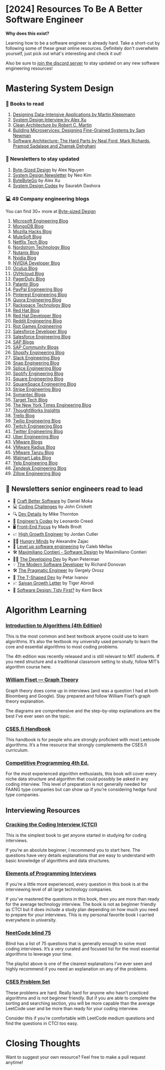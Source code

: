 # [2024] Resources To Be A Better Software Engineer

**Why does this exist?**

Learning how to be a software engineer is already hard. Take a short-cut by following some of these great online resources. 
Definitely don't overwhelm yourself, just pick out what's interesting and check it out! 

Also be sure to [join the discord server](https://discord.com/invite/kZQVjnJcW9) to stay updated on any new software engineering resources!

# Mastering System Design

### 📖 Books to read

1. [Designing Data-Intensive Applications by Martin Kleppmann](https://amzn.to/42w5SGf)
2. [System Design Interview by Alex Xu](https://bytebytego.com?fpr=alexcancode)
3. [Clean Architecture by Robert C. Martin](https://amzn.to/3STeoe7)
4. [Building Microservices: Designing Fine-Grained Systems by Sam Newman](https://amzn.to/3uk8A55)
5. [Software Architecture: The Hard Parts by Neal Ford, Mark Richards, Pramod Sadalage and Zhamak Dehghani](https://amzn.to/3uiXSfb)

### 📄 Newsletters to stay updated

1. [Byte-Sized Design](https://bytesizeddesign.substack.com/) by Alex Nguyen
1. [System Design Newsletter](https://newsletter.systemdesign.one/) by Neo Kim
1. [ByteByteGo](https://blog.bytebytego.com/) by Alex Xu
1. [System Design Codex](https://newsletter.systemdesigncodex.com/) by Saurabh Dashora

### 💻 49 Company engineering blogs

You can find 30+ more at [Byte-sized Design](https://bytesizeddesign.substack.com/)

1. [Microsoft Engineering Blog](https://devblogs.microsoft.com/)
1. [MongoDB Blog](https://www.mongodb.com/blog)
1. [Mozilla Hacks Blog](https://hacks.mozilla.org/)
1. [MuleSoft Blog](https://blogs.mulesoft.com/)
1. [Netflix Tech Blog](https://netflixtechblog.com/)
1. [Nordstrom Technology Blog](https://technology.nordstrom.com/)
1. [Nutanix Blog](https://www.nutanix.com/blog)
1. [Nvidia Blog](https://blogs.nvidia.com/blog/)
1. [NVIDIA Developer Blog](https://developer.nvidia.com/blog)
1. [Oculus Blog](https://www.oculus.com/blog/)
1. [OVHcloud Blog](https://www.ovh.com/world/blog/)
1. [PagerDuty Blog](https://www.pagerduty.com/blog/)
1. [Palantir Blog](https://www.palantir.com/blog/)
1. [PayPal Engineering Blog](https://www.paypal-engineering.com/)
1. [Pinterest Engineering Blog](https://medium.com/@Pinterest_Engineering)
1. [Quora Engineering Blog](https://www.quora.com/q/quoraengineering)
1. [Rackspace Technology Blog](https://blog.rackspace.com/)
1. [Red Hat Blog](https://www.redhat.com/en/blog)
1. [Red Hat Developer Blog](https://developers.redhat.com/blog/)
1. [Reddit Engineering Blog](https://redditblog.com/)
1. [Riot Games Engineering](https://engineering.riotgames.com/)
1. [Salesforce Developer Blog](https://developer.salesforce.com/blogs/)
1. [Salesforce Engineering Blog](https://engineering.salesforce.com/)
1. [SAP Blogs](https://blogs.sap.com/)
1. [SAP Community Blogs](https://community.sap.com/topics/blogs)
1. [Shopify Engineering Blog](https://engineering.shopify.com/)
1. [Slack Engineering Blog](https://slack.engineering/)
1. [Snap Engineering Blog](https://eng.snap.com/)
1. [Splice Engineering Blog](https://splice.com/blog/)
1. [Spotify Engineering Blog](https://engineering.atspotify.com/)
1. [Square Engineering Blog](https://developer.squareup.com/blog)
1. [SquareSpace Engineering Blog](https://engineering.squarespace.com/)
1. [Stripe Engineering Blog](https://stripe.com/blog/engineering)
1. [Symantec Blogs](https://symantec-enterprise-blogs.security.com/)
1. [Target Tech Blog](https://tech.target.com/)
1. [The New York Times Engineering Blog](https://open.nytimes.com/tagged/engineering)
1. [ThoughtWorks Insights](https://www.thoughtworks.com/insights)
1. [Trello Blog](https://blog.trello.com/)
1. [Twilio Engineering Blog](https://www.twilio.com/blog)
1. [Twitch Engineering Blog](https://blog.twitch.tv/tagged/engineering)
1. [Twitter Engineering Blog](https://blog.twitter.com/engineering)
1. [Uber Engineering Blog](https://eng.uber.com/)
1. [VMware Blogs](https://blogs.vmware.com/)
1. [VMware Radius Blog](https://blogs.vmware.com/radius/)
1. [VMware Tanzu Blog](https://tanzu.vmware.com/content/blog)
1. [Walmart Labs Blog](https://medium.com/walmartlabs)
1. [Yelp Engineering Blog](https://engineeringblog.yelp.com/)
1. [Zendesk Engineering Blog](https://engineering.zendesk.com/)
1. [Zillow Engineering Blog](https://www.zillow.com/tech/)


## 🏀 Newsletters senior engineers read to lead

- 🔧 [Craft Better Software](https://craftbettersoftware.com/) by Daniel Moka
- 💻 [Coding Challenges](https://codingchallenges.substack.com/) by John Crickett
- 🔍 [Dev Details](https://blog.devdetails.com/) by Mike Thornton
- 📘 [Engineer’s Codex](https://read.engineerscodex.com/) by Leonardo Creed
- 🖥️ [Front-End Focus](https://frontendfocus.substack.com/) by Mads Brodt
- 📈 [High Growth Engineer](https://careercutler.substack.com/) by Jordan Cutler
- 🍔🧠 [Hungry Minds](https://hungryminds.dev) by Alexandre Zajac
- 🚀 [Level up software engineering](https://levelupsoftwareengineering.substack.com/) by Caleb Mellas
- 🛠️ [Maximiliano Contieri - Software Design](https://maximilianocontieri.com/newsletter) by Maximiliano Contieri
- 👨‍💻 [The Developing Dev](https://www.developing.dev/) by Ryan Peterman
- 💡 [The Modern Software Developer](https://tmsd.substack.com/) by Richard Donovan
- 🛠️ [The Pragmatic Engineer](https://newsletter.pragmaticengineer.com/) by Gergely Orosz
- 🔷 [The T-Shaped Dev](https://thetshaped.dev/) by Petar Ivanov
- 📈 [Saiyan Growth Letter](https://www.saiyangrowthletter.com/) by Tiger Abrodi
- 🧹 [Software Design: Tidy First?](https://tidyfirst.substack.com/) by Kent Beck


# Algorithm Learning

### [Introduction to Algorithms (4th Edition)](https://amzn.to/3S4FlN2)
This is the most common and best textbook anyone could use to learn algorithms. It’s also the textbook my university used personally to learn the core and essential algorithms to most coding problems.

The 4th edition was recently released and is still relevant to MIT students. If you need structure and a traditional classroom setting to study, follow MIT’s algorithm course here.

### [William Fiset — Graph Theory](https://www.youtube.com/watch?v=DgXR2OWQnLc&list=PLDV1Zeh2NRsDGO4--qE8yH72HFL1Km93P)
Graph theory does come up in interviews (and was a question I had at both Bloomberg and Google). Stay prepared and follow William Fiset’s graph theory explanation.

The diagrams are comprehensive and the step-by-step explanations are the best I’ve ever seen on the topic.

### [CSES.fi Handbook](https://cses.fi/book/book.pdf)
This handbook is for people who are strongly proficient with most Leetcode algorithms. It’s a free resource that strongly complements the CSES.fi curriculum.

### [Competitive Programming 4th Ed.](https://amzn.to/3s3eOVx)
For the most experienced algorithm enthusiasts, this book will cover every niche data structure and algorithm that could possibly be asked in any coding interview. This level of preparation is not generally needed for FAANG type companies but can show up if you’re considering hedge fund type companies.

## Interviewing Resources

### [Cracking the Coding Interview (CTCI)](https://amzn.to/45AH7sf)
This is the simplest book to get anyone started in studying for coding interviews.

If you’re an absolute beginner, I recommend you to start here. The questions have very details explanations that are easy to understand with basic knowledge of algorithms and data structures.

### [Elements of Programming Interviews](https://amzn.to/46XaGoS)
If you’re a little more experienced, every question in this book is at the interviewing level of all large technology companies.

If you’ve mastered the questions in this book, then you are more than ready for the average technology interview. The book is not as beginner friendly as CTCI but it does include a study plan depending on how much you need to prepare for your interviews. This is my personal favorite book I carried everywhere in university.

### [NeetCode blind 75](https://www.youtube.com/watch?v=KLlXCFG5TnA&list=PLot-Xpze53ldVwtstag2TL4HQhAnC8ATf)
Blind has a list of 75 questions that is generally enough to solve most coding interviews. It’s a very curated and focused list for the most essential algorithms to leverage your time.

The playlist above is one of the clearest explanations I’ve ever seen and highly recommend if you need an explanation on any of the problems.

### [CSES Problem Set](https://cses.fi/problemset/)
These problems are hard. Really hard for anyone who hasn’t practiced algorithms and is not beginner friendly. But if you are able to complete the sorting and searching section, you will be more capable than the average LeetCode user and be more than ready for your coding interview.

Consider this if you’re comfortable with LeetCode medium questions and find the questions in CTCI too easy.




# Closing Thoughts
Want to suggest your own resource? Feel free to make a pull request anytime!

